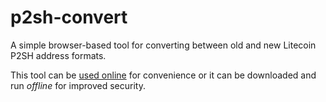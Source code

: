 # p2sh-convert
A simple browser-based tool for converting between old and new Litecoin P2SH address formats.

This tool can be [used online](https://btcmefactory.github.io/p2sh-convert/index.html) for convenience or it can be downloaded and run _offline_ for improved security.
